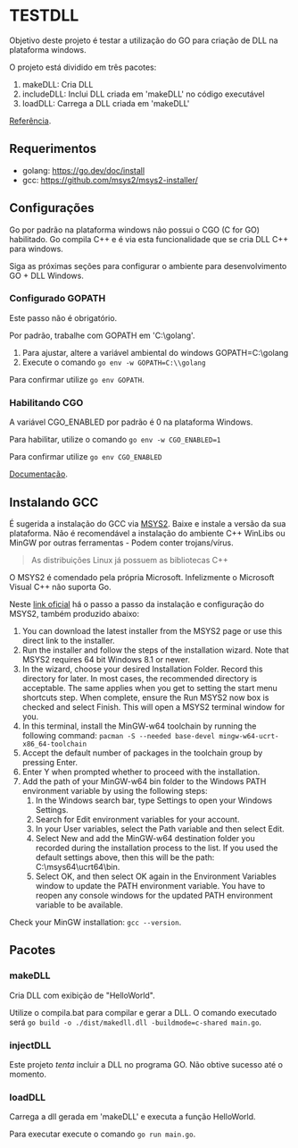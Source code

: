 # TESTDLL

Objetivo deste projeto é testar a utilização do GO para criação de DLL na plataforma windows.

O projeto está dividido em três pacotes:
1. makeDLL: Cria DLL
2. includeDLL: Inclui DLL criada em 'makeDLL' no código executável
3. loadDLL: Carrega a  DLL criada em 'makeDLL'

[Referência](https://go.dev/wiki/WindowsDLLs).

## Requerimentos

- golang: https://go.dev/doc/install
- gcc: https://github.com/msys2/msys2-installer/

## Configurações

Go por padrão na plataforma windows não possui o CGO (C for GO) habilitado. Go compila C++ e é via esta funcionalidade que se cria DLL C++ para windows.  

Siga as próximas seções para configurar o ambiente para desenvolvimento GO + DLL Windows.

### Configurado GOPATH

Este passo não é obrigatório.   

Por padrão, trabalhe com GOPATH em 'C:\golang'.

1. Para ajustar, altere a variável ambiental do windows GOPATH=C:\golang
2. Execute o comando `go env -w GOPATH=C:\\golang`

Para confirmar utilize `go env GOPATH`.

### Habilitando CGO

A variável CGO_ENABLED por padrão é 0 na plataforma Windows.

Para habilitar, utilize o comando `go env -w CGO_ENABLED=1`

Para confirmar utilize `go env CGO_ENABLED`

[Documentação](https://pkg.go.dev/cmd/cgo).

## Instalando GCC

É sugerida a instalação do GCC via [MSYS2](https://github.com/msys2/msys2-installer/). Baixe e instale a versão da sua plataforma.
Não é recomendável a instalação do ambiente C++ WinLibs ou MinGW por outras ferramentas - Podem conter trojans/vírus.
> As distribuições Linux já possuem as bibliotecas C++

O MSYS2 é comendado pela própria Microsoft. Infelizmente o Microsoft Visual C++ não suporta Go.

Neste [link oficial](https://code.visualstudio.com/docs/cpp/config-mingw) há o passo a passo da instalação e configuração do MSYS2, também produzido abaixo:

1. You can download the latest installer from the MSYS2 page or use this direct link to the installer.
2. Run the installer and follow the steps of the installation wizard. Note that MSYS2 requires 64 bit Windows 8.1 or newer.
3. In the wizard, choose your desired Installation Folder. Record this directory for later. In most cases, the recommended directory is acceptable. The same applies when you get to setting the start menu shortcuts step. When complete, ensure the Run MSYS2 now box is checked and select Finish. This will open a MSYS2 terminal window for you.
4. In this terminal, install the MinGW-w64 toolchain by running the following command:
`pacman -S --needed base-devel mingw-w64-ucrt-x86_64-toolchain`
5. Accept the default number of packages in the toolchain group by pressing Enter.
6. Enter Y when prompted whether to proceed with the installation.
7. Add the path of your MinGW-w64 bin folder to the Windows PATH environment variable by using the following steps:
   1. In the Windows search bar, type Settings to open your Windows Settings.
   2. Search for Edit environment variables for your account.
   3. In your User variables, select the Path variable and then select Edit.
   4. Select New and add the MinGW-w64 destination folder you recorded during the installation process to the list. If you used the default settings above, then this will be the path: C:\msys64\ucrt64\bin.
   5. Select OK, and then select OK again in the Environment Variables window to update the PATH environment variable. You have to reopen any console windows for the updated PATH environment variable to be available.

Check your MinGW installation: `gcc --version`.

## Pacotes

### makeDLL

Cria DLL com exibição de "HelloWorld".

Utilize o compila.bat para compilar e gerar a DLL.
O comando executado será `go build -o ./dist/makedll.dll -buildmode=c-shared main.go`.

### injectDLL

Este projeto *tenta* incluir a DLL no programa GO. Não obtive sucesso até o momento.

### loadDLL

Carrega a dll gerada em 'makeDLL' e executa a função HelloWorld.

Para executar execute o comando `go run main.go`.
